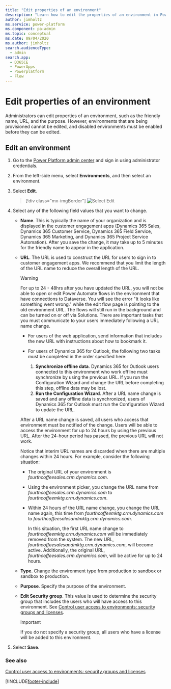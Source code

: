 ```yaml
---
title: "Edit properties of an environment"
description: "Learn how to edit the properties of an environment in Power Platform admin center, including URL, friendly name, type, and security group."
author: jimholtz
ms.service: power-platform
ms.component: pa-admin
ms.topic: conceptual
ms.date: 09/04/2020
ms.author: jimholtz
search.audienceType: 
  - admin
search.app:
  - D365CE
  - PowerApps
  - Powerplatform
  - Flow
---
```

# Edit properties of an environment 

Administrators can edit properties of an environment, such as the friendly name, URL, and the purpose. However, environments that are being provisioned cannot be edited, and disabled environments must be enabled before they can be edited.  
  
## Edit an environment  
  
1. Go to the [Power Platform admin center](https://admin.powerplatform.microsoft.com) and sign in using administrator credentials.

2. From the left-side menu, select **Environments**, and then select an environment.

3. Select **Edit**.

   > [!div class="mx-imgBorder"] 
   > ![Select Edit](media/select-edit.png "Select Edit")

4. Select any of the following field values that you want to change.  
  
   - **Name**. This is typically the name of your organization and is displayed in the customer engagement apps (Dynamics 365 Sales, Dynamics 365 Customer Service, Dynamics 365 Field Service, Dynamics 365 Marketing, and Dynamics 365 Project Service Automation). After you save the change, it may take up to 5 minutes for the friendly name to appear in the application.  
  
   - **URL**. The URL is used to construct the URL for users to sign in to customer engagement apps. We recommend that you limit the length of the URL name to reduce the overall length of the URL.  
  
     > [!WARNING]
     > 
     > For up to 24 - 48hrs after you have updated the URL, you will not be able to open or edit Power Automate flows in the environment that have connections to Dataverse. You will see the error "It looks like something went wrong." while the edit flow page is pointing to the old environment URL. The flows will still run in the background and can be turned on or off via Solutions.
     >  There are important tasks that you must communicate to your users immediately following a URL name change.  
     > 
     > - For users of the web application, send information that includes the new URL with instructions about how to bookmark it.  
     > - For users of Dynamics 365 for Outlook, the following two tasks must be completed in the order specified here:  
     > 
     >   1. **Synchronize offline data**. Dynamics 365 for Outlook users connected to this environment who work offline must synchronize by using the previous URL. If you run the Configuration Wizard and change the URL before completing this step, offline data may be lost.  
     >   2. **Run the Configuration Wizard**. After a URL name change is saved and any offline data is synchronized, users of Dynamics 365 for Outlook must run the Configuration Wizard to update the URL.  
  
        After a URL name change is saved, all users who access that environment must be notified of the change. Users will be able to access the environment for up to 24 hours by using the previous URL. After the 24-hour period has passed, the previous URL will not work.  
  
        Notice that interim URL names are discarded when there are multiple changes within 24 hours. For example, consider the following situation:  
  
     - The original URL of your environment is *fourthcoffeesales.crm.dynamics.com*.  
  
     - Using the environment picker, you change the URL name from *fourthcoffeesales.crm.dynamics.com* to *fourthcoffeemktg.crm.dynamics.com*.  
  
     - Within 24 hours of the URL name change, you change the URL name again, this time from *fourthcoffeemktg.crm.dynamics.com* to *fourthcoffeesalesandmktg.crm.dynamics.com*.  
  
       In this situation, the first URL name change to *fourthcoffeemktg.crm.dynamics.com* will be immediately removed from the system. The new URL, *fourthcoffeesalesandmktg.crm.dynamics.com*, will become active. Additionally, the original URL, *fourthcoffeesales.crm.dynamics.com*, will be active for up to 24 hours.  
  
   - **Type**. Change the environment type from production to sandbox or sandbox to production.

   - **Purpose**. Specify the purpose of the environment. 
  
   - **Edit Security group**. This value is used to determine the security group that includes the users who will have access to this environment. See [Control user access to environments: security groups and licenses](control-user-access.md).
  
     > [!IMPORTANT]
     >  If you do not specify a security group, all users who have a license will be added to this environment.  
  
5. Select **Save**.  
  
### See also
[Control user access to environments: security groups and licenses](control-user-access.md)

[!INCLUDE[footer-include](../includes/footer-banner.md)]
